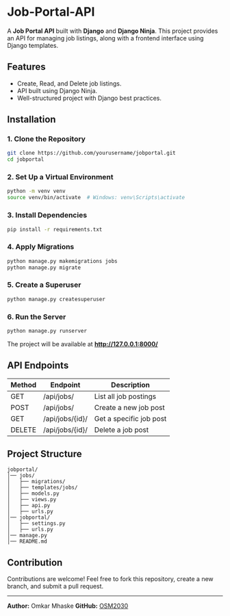 # Job-Portal-API
A **Job Portal API** built with **Django** and **Django Ninja**. This project provides an API for managing job listings, along with a frontend interface using Django templates.

## Features

- Create, Read, and Delete job listings.
- API built using Django Ninja.
- Well-structured project with Django best practices.

## Installation

### 1. Clone the Repository
```bash
git clone https://github.com/yourusername/jobportal.git
cd jobportal
```

### 2. Set Up a Virtual Environment
```bash
python -m venv venv
source venv/bin/activate  # Windows: venv\Scripts\activate
```

### 3. Install Dependencies
```bash
pip install -r requirements.txt
```

### 4. Apply Migrations
```bash
python manage.py makemigrations jobs
python manage.py migrate
```

### 5. Create a Superuser
```bash
python manage.py createsuperuser
```

### 6. Run the Server
```bash
python manage.py runserver
```

The project will be available at **http://127.0.0.1:8000/**

## API Endpoints

| Method | Endpoint       | Description              |
|--------|---------------|--------------------------|
| GET    | /api/jobs/    | List all job postings    |
| POST   | /api/jobs/    | Create a new job post    |
| GET    | /api/jobs/{id}/ | Get a specific job post |
| DELETE | /api/jobs/{id}/ | Delete a job post       |

## Project Structure

```
jobportal/
│── jobs/
│   ├── migrations/
│   ├── templates/jobs/
│   ├── models.py
│   ├── views.py
│   ├── api.py
│   ├── urls.py
│── jobportal/
│   ├── settings.py
│   ├── urls.py
│── manage.py
│── README.md
```

## Contribution
Contributions are welcome! Feel free to fork this repository, create a new branch, and submit a pull request.

---
**Author:** Omkar Mhaske 
**GitHub:** [OSM2030](https://github.com/OSM2030)
